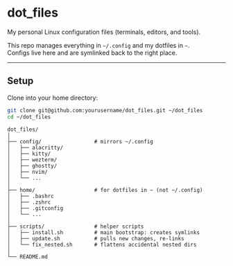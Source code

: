 # dot_files

My personal Linux configuration files (terminals, editors, and tools).

This repo manages everything in `~/.config` and my dotfiles in `~`.  
Configs live here and are symlinked back to the right place.

---

## Setup

Clone into your home directory:

```bash
git clone git@github.com:yourusername/dot_files.git ~/dot_files
cd ~/dot_files
```
```
dot_files/
│
├── config/                 # mirrors ~/.config
│   ├── alacritty/
│   ├── kitty/
│   ├── wezterm/
│   ├── ghostty/
│   ├── nvim/
│   └── ...
│
├── home/                   # for dotfiles in ~ (not ~/.config)
│   ├── .bashrc
│   ├── .zshrc
│   ├── .gitconfig
│   └── ...
│
├── scripts/                # helper scripts
│   ├── install.sh          # main bootstrap: creates symlinks
│   ├── update.sh           # pulls new changes, re-links
│   └── fix_nested.sh       # flattens accidental nested dirs
│
└── README.md
```
